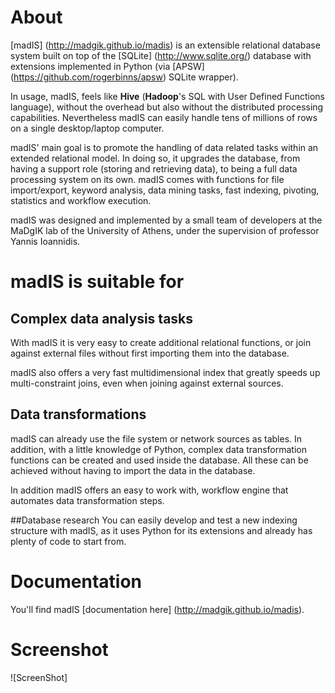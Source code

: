 # About

[madIS] (http://madgik.github.io/madis) is an extensible relational database system built on top of the [SQLite] (http://www.sqlite.org/) database with extensions implemented in Python (via [APSW] (https://github.com/rogerbinns/apsw) SQLite wrapper).

In usage, madIS, feels like **Hive** (**Hadoop**'s SQL with User Defined Functions language), without the overhead but also without the distributed processing capabilities. Nevertheless madIS can easily handle tens of millions of rows on a single desktop/laptop computer.

madIS' main goal is to promote the handling of data related tasks within an extended relational model. In doing so, it upgrades the database, from having a support role (storing and retrieving data), to being a full data processing system on its own. madIS comes with functions for file import/export, keyword analysis, data mining tasks, fast indexing, pivoting, statistics and workflow execution.

madIS was designed and implemented by a small team of developers at the MaDgIK lab of the University of Athens, under the supervision of professor Yannis Ioannidis.

# madIS is suitable for
## Complex data analysis tasks

With madIS it is very easy to create additional relational functions, or join against external files without first importing them into the database.

madIS also offers a very fast multidimensional index that greatly speeds up multi-constraint joins, even when joining against external sources.

## Data transformations
madIS can already use the file system or network sources as tables. In addition, with a little knowledge of Python, complex data transformation functions can be created and used inside the database. All these can be achieved without having to import the data in the database.

In addition madIS offers an easy to work with, workflow engine that automates data transformation steps.

##Database research
You can easily develop and test a new indexing structure with madIS, as it uses Python for its extensions and already has plenty of code to start from.

# Documentation

You'll find madIS [documentation here] (http://madgik.github.io/madis).


# Screenshot

![ScreenShot] 
